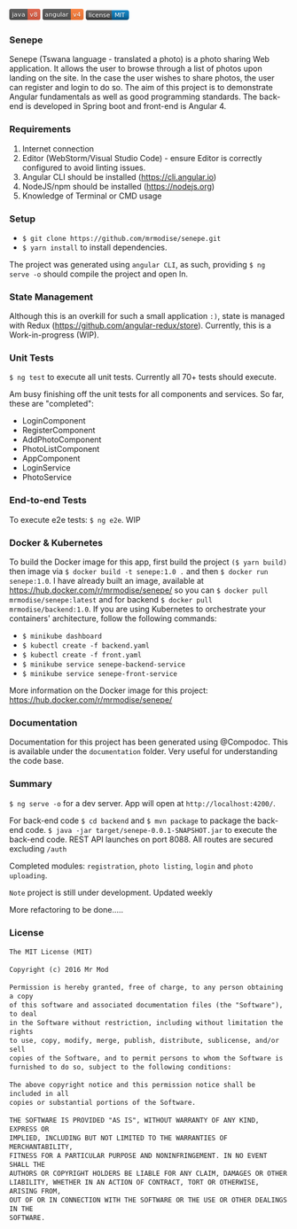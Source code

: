 [![Packagist](badges/java-v8-red.png)]()  [![Packagist](badges/angular-v4-orange.png)]() [![Badges](badges/orm.png)]()

### Senepe
Senepe (Tswana language - translated a photo) is a photo sharing Web application. It allows the user to browse through a list of photos upon landing on the site. 
In the case the user wishes to share photos, the user can register and login to do so. The aim of this project is to demonstrate Angular fundamentals as well as good programming standards. 
The back-end is developed in Spring boot and front-end is Angular 4. 

### Requirements
1. Internet connection
2. Editor (WebStorm/Visual Studio Code) - ensure Editor is correctly configured to avoid linting issues.
3. Angular CLI should be installed (https://cli.angular.io)
4. NodeJS/npm should be installed (https://nodejs.org)
5. Knowledge of Terminal or CMD usage

### Setup

- ```$ git clone https://github.com/mrmodise/senepe.git```
- ``$ yarn install`` to install dependencies. 

The project was generated using ``angular CLI``, as such, providing ``$ ng serve -o`` should compile the project and open ln.

### State Management
Although this is an overkill for such a small application ``:)``, state is managed with Redux (https://github.com/angular-redux/store). Currently, this is a Work-in-progress (WIP).

### Unit Tests
```$ ng test``` to execute all unit tests. Currently all 70+ tests should execute.

Am busy finishing off the unit tests for all components and services. So far, these are "completed":

- LoginComponent
- RegisterComponent
- AddPhotoComponent
- PhotoListComponent
- AppComponent
- LoginService
- PhotoService

### End-to-end Tests
To execute e2e tests: ```$ ng e2e```. WIP

### Docker & Kubernetes
To build the Docker image for this app, first build the project ``($ yarn build)`` then image via ``$ docker build -t senepe:1.0 .`` and then ``$ docker run senepe:1.0``.
 I have already built an image, available at 
  https://hub.docker.com/r/mrmodise/senepe/ so you can ``$ docker pull mrmodise/senepe:latest`` and for backend ``$ docker pull mrmodise/backend:1.0``. If you are using Kubernetes to orchestrate your containers' architecture, follow the following commands:
  
* ``$ minikube dashboard`` 
* ``$ kubectl create -f backend.yaml`` 
* ``$ kubectl create -f front.yaml`` 
* ``$ minikube service senepe-backend-service`` 
* ``$ minikube service senepe-front-service`` 
  
More information on the Docker image for this project: https://hub.docker.com/r/mrmodise/senepe/

### Documentation
Documentation for this project has been generated using @Compodoc. This is available under the `documentation` folder. Very useful for understanding the code base.

### Summary 

`$ ng serve -o` for a dev server. App will open at `http://localhost:4200/`. 

For back-end code `$ cd backend` and `$ mvn package` to package the back-end code. ``$ java -jar target/senepe-0.0.1-SNAPSHOT.jar`` to execute the back-end code. REST API launches on port 8088. All routes are secured excluding `/auth`

Completed modules: `registration`, `photo listing`, `login` and `photo uploading`.

`Note` project is still under development. Updated weekly

More refactoring to be done.....

### License
```
The MIT License (MIT)

Copyright (c) 2016 Mr Mod

Permission is hereby granted, free of charge, to any person obtaining a copy
of this software and associated documentation files (the "Software"), to deal
in the Software without restriction, including without limitation the rights
to use, copy, modify, merge, publish, distribute, sublicense, and/or sell
copies of the Software, and to permit persons to whom the Software is
furnished to do so, subject to the following conditions:

The above copyright notice and this permission notice shall be included in all
copies or substantial portions of the Software.

THE SOFTWARE IS PROVIDED "AS IS", WITHOUT WARRANTY OF ANY KIND, EXPRESS OR
IMPLIED, INCLUDING BUT NOT LIMITED TO THE WARRANTIES OF MERCHANTABILITY,
FITNESS FOR A PARTICULAR PURPOSE AND NONINFRINGEMENT. IN NO EVENT SHALL THE
AUTHORS OR COPYRIGHT HOLDERS BE LIABLE FOR ANY CLAIM, DAMAGES OR OTHER
LIABILITY, WHETHER IN AN ACTION OF CONTRACT, TORT OR OTHERWISE, ARISING FROM,
OUT OF OR IN CONNECTION WITH THE SOFTWARE OR THE USE OR OTHER DEALINGS IN THE
SOFTWARE.

```
